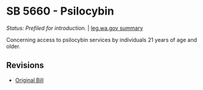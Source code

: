 # SB 5660 - Psilocybin
*Status: Prefiled for introduction.* | [leg.wa.gov summary](https://app.leg.wa.gov/billsummary?BillNumber=5660&Year=2021)

Concerning access to psilocybin services by individuals 21 years of age and older.

## Revisions
* [Original Bill](1/)